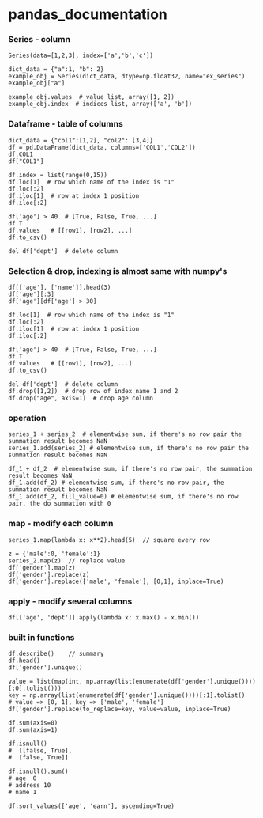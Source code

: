# pandas_documentation

### Series - column
````
Series(data=[1,2,3], index=['a','b','c'])
````


````
dict_data = {"a":1, "b": 2}
example_obj = Series(dict_data, dtype=np.float32, name="ex_series")
example_obj["a"]
````

````
example_obj.values  # value list, array([1, 2])
example_obj.index  # indices list, array(['a', 'b'])
````

### Dataframe - table of columns
````
dict_data = {"col1":[1,2], "col2": [3,4]}
df = pd.DataFrame(dict_data, columns=['COL1','COL2'])
df.COL1
df["COL1"]
````

````
df.index = list(range(0,15))
df.loc[1]  # row which name of the index is "1"
df.loc[:2]
df.iloc[1]  # row at index 1 position
df.iloc[:2]
````

````
df['age'] > 40  # [True, False, True, ...]
df.T
df.values   # [[row1], [row2], ...]
df.to_csv()
````

````
del df['dept']  # delete column
````


### Selection & drop, indexing is almost same with numpy's
````
df[['age'], ['name']].head(3)
df['age'][:3]
df['age'][df['age'] > 30]
````

````
df.loc[1]  # row which name of the index is "1"
df.loc[:2]
df.iloc[1]  # row at index 1 position
df.iloc[:2]
````

````
df['age'] > 40  # [True, False, True, ...]
df.T
df.values   # [[row1], [row2], ...]
df.to_csv()
````

````
del df['dept']  # delete column
df.drop([1,2])  # drop row of index name 1 and 2
df.drop("age", axis=1)  # drop age column
````



### operation
````
series_1 + series_2  # elementwise sum, if there's no row pair the summation result becomes NaN
series_1.add(series_2) # elementwise sum, if there's no row pair the summation result becomes NaN
````

````
df_1 + df_2  # elementwise sum, if there's no row pair, the summation result becomes NaN
df_1.add(df_2) # elementwise sum, if there's no row pair, the summation result becomes NaN
df_1.add(df_2, fill_value=0) # elementwise sum, if there's no row pair, the do summation with 0
````

### map - modify each column
````
series_1.map(lambda x: x**2).head(5)  // square every row
````
````
z = {'male':0, 'female':1}
series_2.map(z)  // replace value
df['gender'].map(z)
df['gender'].replace(z)
df['gender'].replace(['male', 'female'], [0,1], inplace=True)
````


### apply - modify several columns
````
df[['age', 'dept']].apply(lambda x: x.max() - x.min()) 
````

### built in functions
````
df.describe()    // summary
df.head()
df['gender'].unique()
````
````
value = list(map(int, np.array(list(enumerate(df['gender'].unique())))[:0].tolist()))
key = np.array(list(enumerate(df['gender'].unique())))[:1].tolist()
# value => [0, 1], key => ['male', 'female']
df['gender'].replace(to_replace=key, value=value, inplace=True)
````

````
df.sum(axis=0)
df.sum(axis=1)
````

````
df.isnull()
#  [[false, True],
#  [false, True]]
````

````
df.isnull().sum()
# age  0
# address 10
# name 1
````

````
df.sort_values(['age', 'earn'], ascending=True)
````
